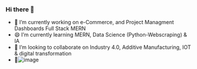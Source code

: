 ### Hi there 👋
- 🔭 I’m currently working on e-Commerce, and Project Managment Dashboards Full Stack MERN
- 😄 I’m currently learning MERN, Data Science (Python-Webscraping) & IA
- 🤔 I’m looking to collaborate on Industry 4.0, Additive Manufacturing, IOT & digital transformation
- 🤔![image](https://user-images.githubusercontent.com/75273092/191351734-44df408b-0164-4fea-953a-2588c9a86648.png)
<!--

-->












